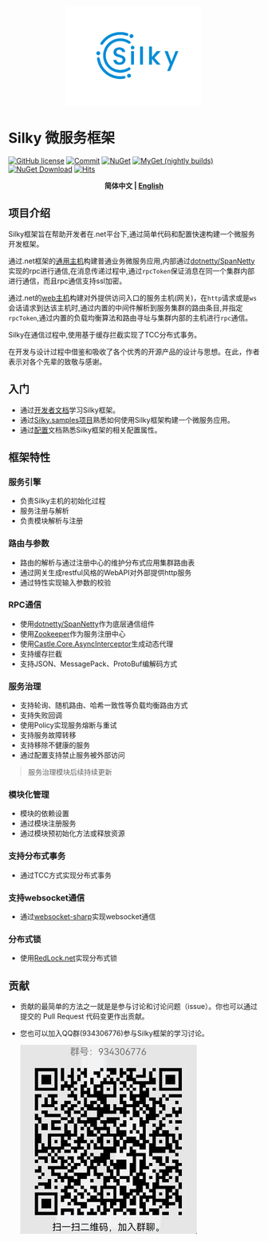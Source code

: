 <p align="center">
  <img height="200" src="./docs/.vuepress/public/assets/logo/logo.svg">
</p>

# Silky 微服务框架
[![GitHub license](https://img.shields.io/badge/license-MIT-blue.svg)](./LICENSE)
[![Commit](https://img.shields.io/github/last-commit/liuhll/silky)](https://img.shields.io/github/last-commit/liuhll/silky)
[![NuGet](https://img.shields.io/nuget/v/silky.Core.svg?style=flat-square)](https://www.nuget.org/packages/Silky.Core)
[![MyGet (nightly builds)](https://img.shields.io/myget/silky-framework/vpre/Silky.Core.svg?style=flat-square)](https://www.myget.org/feed/Packages/silky-framework)
[![NuGet Download](https://img.shields.io/nuget/dt/Silky.Core.svg?style=flat-square)](https://www.nuget.org/packages/Silky.Core)
[![Hits](https://hits.seeyoufarm.com/api/count/incr/badge.svg?url=https%3A%2F%2Fgithub.com%2Fliuhll%2Fsilky&count_bg=%2379C83D&title_bg=%23555555&icon=&icon_color=%23E7E7E7&title=hits&edge_flat=false)](https://hits.seeyoufarm.com)

<div align="center">

**简体中文 | [English](./README.md)**

</div>

## 项目介绍

Silky框架旨在帮助开发者在.net平台下,通过简单代码和配置快速构建一个微服务开发框架。

通过.net框架的[通用主机](https://docs.microsoft.com/zh-cn/aspnet/core/fundamentals/host/generic-host?view=aspnetcore-5.0)构建普通业务微服务应用,内部通过[dotnetty/SpanNetty](https://github.com/cuteant/SpanNetty)实现的rpc进行通信,在消息传递过程中,通过`rpcToken`保证消息在同一个集群内部进行通信，而且rpc通信支持ssl加密。

通过.net的[web主机](https://docs.microsoft.com/zh-cn/aspnet/core/fundamentals/host/web-host?view=aspnetcore-5.0)构建对外提供访问入口的服务主机(网关)，在`http`请求或是`ws`会话请求到达该主机时,通过内置的中间件解析到服务集群的路由条目,并指定`rpcToken`,通过内置的负载均衡算法和路由寻址与集群内部的主机进行`rpc`通信。

Silky在通信过程中,使用基于缓存拦截实现了TCC分布式事务。


在开发与设计过程中借鉴和吸收了各个优秀的开源产品的设计与思想。在此，作者表示对各个先辈的致敬与感谢。

## 入门

- 通过[开发者文档](http://docs.Silky-fk.com/Silky/)学习Silky框架。
- 通过[Silky.samples项目](http://docs.Silky-fk.com/Silky/dev-docs/quick-start.html)熟悉如何使用Silky框架构建一个微服务应用。
- 通过[配置](http://docs.Silky-fk.com/config/)文档熟悉Silky框架的相关配置属性。

## 框架特性

### 服务引擎
- 负责Silky主机的初始化过程
- 服务注册与解析
- 负责模块解析与注册

### 路由与参数
- 路由的解析与通过注册中心的维护分布式应用集群路由表
- 通过网关生成restful风格的WebAPI对外部提供http服务
- 通过特性实现输入参数的校验

### RPC通信
- 使用[dotnetty/SpanNetty](https://github.com/cuteant/SpanNetty)作为底层通信组件
- 使用[Zookeeper](https://zookeeper.apache.org)作为服务注册中心
- 使用[Castle.Core.AsyncInterceptor](https://www.nuget.org/packages/Castle.Core.AsyncInterceptor/)生成动态代理
- 支持缓存拦截
- 支持JSON、MessagePack、ProtoBuf编解码方式

### 服务治理
- 支持轮询、随机路由、哈希一致性等负载均衡路由方式
- 支持失败回调
- 使用Policy实现服务熔断与重试
- 支持服务故障转移
- 支持移除不健康的服务
- 通过配置支持禁止服务被外部访问

> 服务治理模块后续持续更新

### 模块化管理
- 模块的依赖设置
- 通过模块注册服务
- 通过模块预初始化方法或释放资源

### 支持分布式事务
- 通过TCC方式实现分布式事务

### 支持websocket通信
- 通过[websocket-sharp](https://github.com/sta/websocket-sharp)实现websocket通信

### 分布式锁
- 使用[RedLock.net](https://github.com/samcook/RedLock.net)实现分布式锁

## 贡献
- 贡献的最简单的方法之一就是是参与讨论和讨论问题（issue）。你也可以通过提交的 Pull Request 代码变更作出贡献。
- 您也可以加入QQ群(934306776)参与Silky框架的学习讨论。
 
  ![qq-group.jpg](./docs/.vuepress/assets/public/../../public/assets/imgs/qq-group.jpg)